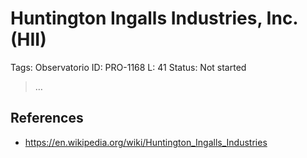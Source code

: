 # Huntington Ingalls Industries, Inc. (HII)

Tags: Observatorio
ID: PRO-1168
L: 41
Status: Not started

> …
> 

## References

- https://en.wikipedia.org/wiki/Huntington_Ingalls_Industries